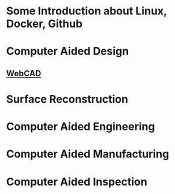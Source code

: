 # Some Introduction about Linux, Docker, Github
# Computer Aided Design
## [WebCAD](https://github.com/fengsim/FENGSim-Dev/wiki/WebCAD)
# Surface Reconstruction
# Computer Aided Engineering
# Computer Aided Manufacturing
# Computer Aided Inspection